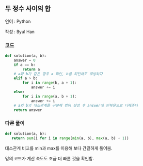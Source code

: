 ## 두 정수 사이의 합

언어 : Python

작성 : Byul Han

### 코드

```python
def solution(a, b):
    answer = 0
    if a == b:
        return a
    # a와 b가 같은 경우 a 리턴, b를 리턴해도 무방하다
    elif a > b:
        for i in range(b, a + 1):
            answer += i
    else:
        for i in range(a, b + 1):
            answer += i
    # a와 b의 대소관계를 구분해 범위 설정 후 answer에 반복문으로 더해준다
    return answer
```

### 다른 풀이

```python
def solution(a, b):
   return sum(i for i in range(min(a, b), max(a, b) + 1))
```

대소관계 비교를 min과 max를 이용해 보다 간결하게 풀어봄.

밑의 코드가 계산 속도도 조금 더 빠른 것을 확인함.

